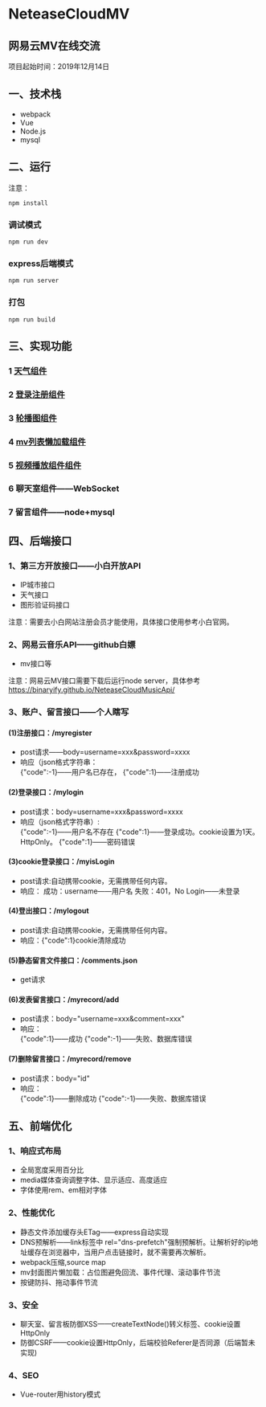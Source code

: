 # NeteaseCloudMV
## 网易云MV在线交流
项目起始时间：2019年12月14日  
## 一、技术栈
- webpack
- Vue
- Node.js
- mysql
## 二、运行
注意：

```
npm install
```
### 调试模式
```
npm run dev
```
### express后端模式
```
npm run server
```
### 打包
```
npm run build
```
## 三、实现功能
### 1 [天气组件](https://github.com/IamHuadong/NeteaseCloudMV/issues/1)  
### 2 [登录注册组件](https://github.com/IamHuadong/NeteaseCloudMV/issues/2) 
### 3 [轮播图组件](https://github.com/IamHuadong/NeteaseCloudMV/issues/3) 
### 4 [mv列表懒加载组件](https://github.com/IamHuadong/NeteaseCloudMV/issues/4) 
### 5 [视频播放组件组件](https://github.com/IamHuadong/NeteaseCloudMV/issues/5) 
### 6 聊天室组件——WebSocket
### 7 留言组件——node+mysql
## 四、后端接口
### 1、第三方开放接口——小白开放API
- IP城市接口
- 天气接口
- 图形验证码接口

注意：需要去小白网站注册会员才能使用，具体接口使用参考小白官网。
### 2、网易云音乐API——github白嫖
- mv接口等

注意：网易云MV接口需要下载后运行node server，具体参考 https://binaryify.github.io/NeteaseCloudMusicApi/
### 3、账户、留言接口——个人瞎写
#### (1)注册接口：/myregister
- post请求——body=username=xxx&password=xxxx
- 响应（json格式字符串：  
{"code":-1}——用户名已存在，
{"code":1}——注册成功

#### (2)登录接口：/mylogin
- post请求：body=username=xxx&password=xxxx
- 响应（json格式字符串）:  
{"code":-1}——用户名不存在
{"code":1}——登录成功。cookie设置为1天。HttpOnly。
{"code":1}——密码错误

#### (3)cookie登录接口：/myisLogin
- post请求:自动携带cookie，无需携带任何内容。
- 响应：
成功：username——用户名
失败：401，No Login——未登录

#### (4)登出接口：/mylogout
- post请求:自动携带cookie，无需携带任何内容。
- 响应：{"code":1}cookie清除成功

#### (5)静态留言文件接口：/comments.json
- get请求

#### (6)发表留言接口：/myrecord/add
- post请求：body="username=xxx&comment=xxx"
- 响应：  
{"code":1}——成功
{"code":-1}——失败、数据库错误

#### (7)删除留言接口：/myrecord/remove
- post请求：body="id"
- 响应：  
{"code":1}——删除成功
{"code":-1}——失败、数据库错误
## 五、前端优化
### 1、响应式布局
- 全局宽度采用百分比
- media媒体查询调整字体、显示适应、高度适应
- 字体使用rem、em相对字体
### 2、性能优化
- 静态文件添加缓存头ETag——express自动实现
- DNS预解析——link标签中 rel="dns-prefetch"强制预解析。让解析好的ip地址缓存在浏览器中，当用户点击链接时，就不需要再次解析。
- webpack压缩,source map
- mv封面图片懒加载：占位图避免回流、事件代理、滚动事件节流
- 按键防抖、拖动事件节流
### 3、安全
- 聊天室、留言板防御XSS——createTextNode()转义标签、cookie设置HttpOnly
- 防御CSRF——cookie设置HttpOnly，后端校验Referer是否同源（后端暂未实现)
### 4、SEO
- Vue-router用history模式
